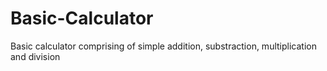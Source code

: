 # Basic-Calculator
Basic calculator comprising of simple addition, substraction, multiplication and division  
